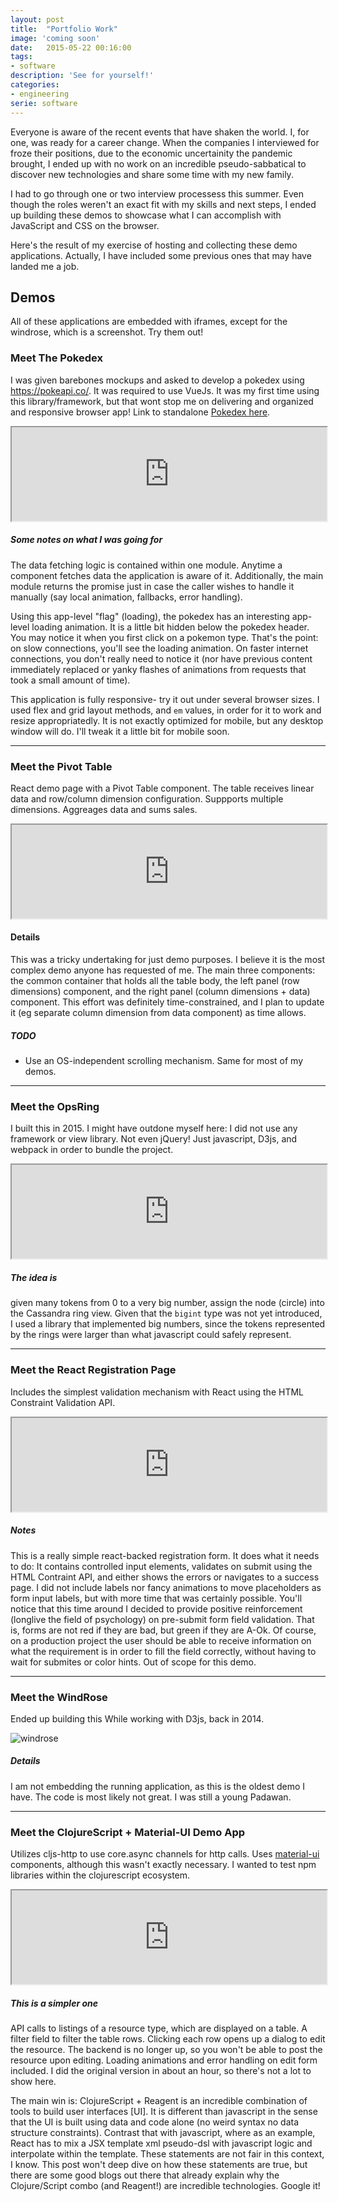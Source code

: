 ```yaml
---
layout: post
title:  "Portfolio Work"
image: 'coming soon'
date:   2015-05-22 00:16:00
tags:
- software
description: 'See for yourself!'
categories:
- engineering
serie: software
---
```


Everyone is aware of the recent events that have shaken the world. I, for one,
was ready for a career change. When the companies I interviewed for froze their
positions, due to the economic uncertainity the pandemic brought, I ended up
with no work on an incredible pseudo-sabbatical to discover new technologies and share some time
with my new family.

I had to go through one or two interview processess this summer. Even though the
roles weren't an exact fit with my skills and next steps, I ended up building these
demos to showcase what I can accomplish with JavaScript and CSS on the browser.

Here's the result of my exercise of hosting and collecting these demo applications.
Actually, I have included some previous ones that may have landed me a job.

## Demos

All of these applications are embedded with iframes, except for the windrose,
which is a screenshot. Try them out!

### Meet The Pokedex

I was given barebones mockups and asked to develop a pokedex using <https://pokeapi.co/>.
It was required to use VueJs. It was my first time using this library/framework, but
that wont stop me on delivering and organized and responsive browser app!
Link to standalone [Pokedex here](https://teh0xqb.com:444).

<div class="demo-container">
    <iframe class="demo" src="https://teh0xqb.com:444" title="Pokedex" width="100%"></iframe> 
</div>

##### Some notes on what I was going for

The data fetching logic is contained within one module. Anytime a component
fetches data the application is aware of it. Additionally, the main module returns
the promise just in case the caller wishes to handle it manually
(say local animation, fallbacks, error handling).

Using this app-level "flag" (loading), the pokedex has an interesting app-level
loading animation. It is a little bit hidden below the pokedex header. You may notice it
when you first click on a pokemon type. That's the point: on slow connections,
you'll see the loading animation. On faster internet connections, you don't really need to notice it (nor have previous
content immediately replaced or yanky flashes of animations from requests that took a small amount of time).

This application is fully responsive- try it out under several browser sizes. I used
flex and grid layout methods, and `em` values, in order for it to work and resize appropriatedly.
It is not exactly optimized for mobile, but any desktop window will do. I'll
tweak it a little bit for mobile soon.

---

### Meet the Pivot Table

React demo page with a Pivot Table component. The table receives linear data and 
row/column dimension configuration. Suppports multiple dimensions.
Aggreages data and sums sales.

<div class="demo-container">
    <iframe class="demo" src="https://teh0xqb.com/pivot-table" title="PivotTable" width="100%"></iframe>
</div>

#### Details 

This was a tricky undertaking for just demo purposes. I believe it is the most
complex demo anyone has requested of me. The main three components:
the common container that holds all the table body, the left panel (row dimensions)
component, and the right panel (column dimensions + data) component. This effort was 
definitely time-constrained, and I plan to update it (eg separate column 
dimension from data component) as time allows.

##### TODO
- Use an OS-independent scrolling mechanism. Same for most of my demos. 

---

### Meet the OpsRing

I built this in 2015. I might have outdone myself here: I did not use any framework or
view library. Not even jQuery! Just javascript, D3js, and webpack in order to 
bundle the project.

<div class="demo-container">
    <iframe class="demo" src="https://teh0xqb.com/c-ring" title="OpsRing" width="100%"></iframe>
</div>

##### The idea is

given many tokens from 0 to a very big number, assign the node (circle)
into the Cassandra ring view. Given that the `bigint` type was not yet introduced,
I used a library that implemented big numbers, since the tokens represented by the rings
were larger than what javascript could safely represent.

---

### Meet the React Registration Page

Includes the simplest validation mechanism with React using the HTML Constraint Validation API.

<div class="demo-container">
    <iframe class="demo" src="https://teh0xqb.com:446" title="Registration UI" width="100%"></iframe>
</div>

##### Notes

This is a really simple react-backed registration form. It does what it needs to do:
It contains controlled input elements, validates on submit using the HTML Contraint API,
and either shows the errors or navigates to a success page. I did not include labels
nor fancy animations to move placeholders as form input labels, but with more time
that was certainly possible. You'll notice that this time around I decided to
provide positive reinforcement (longlive the field of psychology) on pre-submit
form field validation. That is, forms are not red if they are bad, but green if they
are A-Ok. Of course, on a production project the user should be able to receive information
on what the requirement is in order to fill the field correctly, without having to wait
for submites or color hints. Out of scope for this demo.

---

### Meet the WindRose

Ended up building this While working with D3js, back in 2014.

![windrose](/assets/img/windrose-zoom.png)

##### Details

I am not embedding the running application, as this is the oldest demo I have.
The code is most likely not great. I was still a young Padawan.

---

### Meet the ClojureScript + Material-UI Demo App

Utilizes cljs-http to use core.async channels for http calls. Uses [material-ui](https://v4-9-14.material-ui.com/)
components, although this wasn't exactly necessary. I wanted to test npm libraries
within the clojurescript ecosystem.

<div class="demo-container">
    <iframe class="demo" src="https://teh0xqb.com/trials" title="Trials cljs UI" width="100%"></iframe>
</div>

##### This is a simpler one

API calls to listings of a resource type, which are displayed on
a table. A filter field to filter the table rows. Clicking each row opens up
a dialog to edit the resource. The backend is no longer up, so you won't be able to
post the resource upon editing. Loading animations and error handling on edit
form included. I did the original version in about an hour, so there's not a lot to show here.

The main win is: ClojureScript + Reagent is an incredible combination of tools
to build user interfaces [UI]. It is different than javascript in the sense that the UI
is built using data and code alone (no weird syntax no data structure constraints).
Contrast that with javascript, where as an example, React has to mix a JSX template
xml pseudo-dsl with javascript logic and interpolate within the template. These statements
are not fair in this context, I know. This post won't deep dive on how these
statements are true, but there are some good blogs out there that already explain
why the Clojure/Script combo (and Reagent!) are incredible technologies. Google it!

